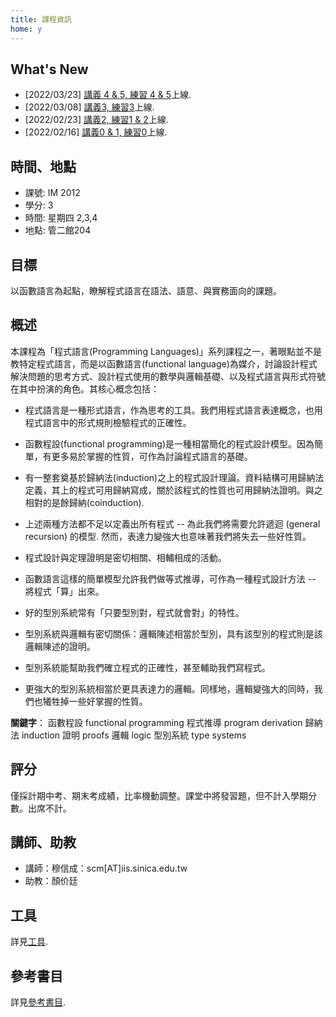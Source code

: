 ```yaml
---
title: 課程資訊
home: y
---
```


## What's New

  * [2022/03/23] [講義 4 & 5, 練習 4 & 5](pages/syllabus.html)上線.
  * [2022/03/08] [講義3, 練習3](pages/syllabus.html)上線.
  * [2022/02/23] [講義2, 練習1 & 2](pages/syllabus.html)上線.
  * [2022/02/16] [講義0 & 1, 練習0](pages/syllabus.html)上線.

## 時間、地點

  * 課號: IM 2012
  * 學分: 3
  * 時間: 星期四 2,3,4
  * 地點: 管二館204

## 目標

以函數語言為起點，瞭解程式語言在語法、語意、與實務面向的課題。

## 概述

本課程為「程式語言(Programming Languages)」系列課程之一，著眼點並不是教特定程式語言，而是以函數語言(functional language)為媒介，討論設計程式解決問題的思考方式、設計程式使用的數學與邏輯基礎、以及程式語言與形式符號在其中扮演的角色。其核心概念包括：

  * 程式語言是一種形式語言，作為思考的工具。我們用程式語言表達概念，也用程式語言中的形式規則檢驗程式的正確性。

  * 函數程設(functional programming)是一種相當簡化的程式設計模型。因為簡單，有更多易於掌握的性質，可作為討論程式語言的基礎。

  * 有一整套奠基於歸納法(induction)之上的程式設計理論。資料結構可用歸納法定義，其上的程式可用歸納寫成，關於該程式的性質也可用歸納法證明。與之相對的是餘歸納(coinduction).

  * 上述兩種方法都不足以定義出所有程式 -- 為此我們將需要允許遞迴 (general recursion) 的模型. 然而，表達力變強大也意味著我們將失去一些好性質。

  * 程式設計與定理證明是密切相關、相輔相成的活動。

  * 函數語言這樣的簡單模型允許我們做等式推導，可作為一種程式設計方法 -- 將程式「算」出來。

  * 好的型別系統常有「只要型別對，程式就會對」的特性。

  * 型別系統與邏輯有密切關係：邏輯陳述相當於型別，具有該型別的程式則是該邏輯陳述的證明。

  * 型別系統能幫助我們確立程式的正確性，甚至輔助我們寫程式。

  * 更強大的型別系統相當於更具表達力的邏輯。同樣地，邏輯變強大的同時，我們也犧牲掉一些好掌握的性質。

**關鍵字**： 函數程設 functional programming 程式推導 program derivation 歸納法 induction 證明 proofs 邏輯 logic 型別系統 type systems

## 評分

僅採計期中考、期末考成績，比率機動調整。課堂中將發習題，但不計入學期分數。出席不計。

## 講師、助教

  * 講師：穆信成：scm[AT]iis.sinica.edu.tw
  * 助教：顏价廷

## 工具

詳見[工具](pages/tools.html).

## 參考書目

詳見[參考書目](pages/refs.html).
